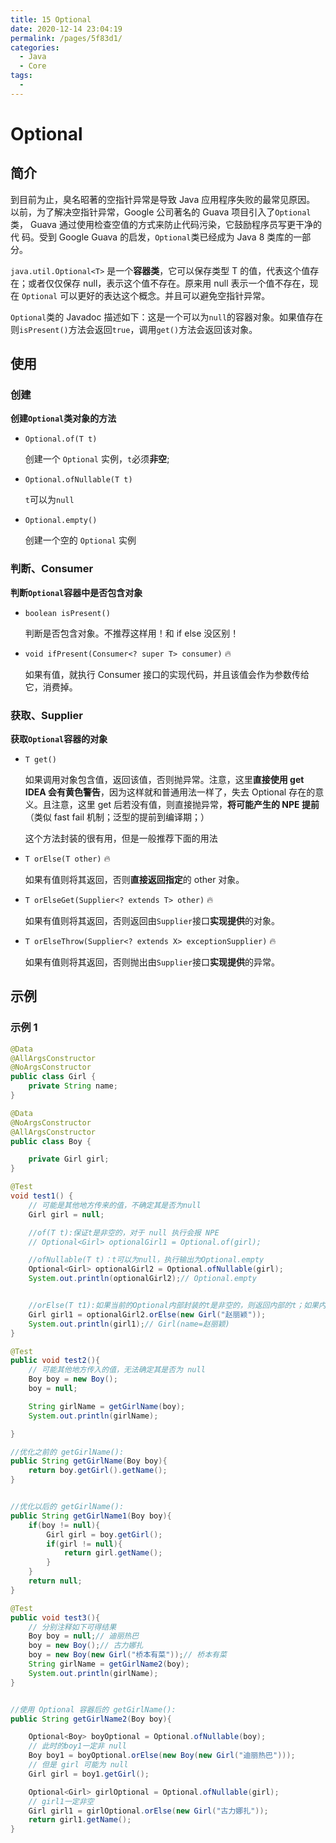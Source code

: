 ```yaml
---
title: 15 Optional
date: 2020-12-14 23:04:19
permalink: /pages/5f83d1/
categories:
  - Java
  - Core
tags:
  -
---
```


# Optional

## 简介

到目前为止，臭名昭著的空指针异常是导致 Java 应用程序失败的最常见原因。 以前，为了解决空指针异常，Google 公司著名的 Guava 项目引入了`Optional`类， Guava 通过使用检查空值的方式来防止代码污染，它鼓励程序员写更干净的代 码。受到 Google Guava 的启发，`Optional`类已经成为 Java 8 类库的一部分。

`java.util.Optional<T>` 是一个**容器类**，它可以保存类型 T 的值，代表这个值存在；或者仅仅保存 null，表示这个值不存在。原来用 null 表示一个值不存在，现在 `Optional` 可以更好的表达这个概念。并且可以避免空指针异常。

`Optional`类的 Javadoc 描述如下：这是一个可以为`null`的容器对象。如果值存在 则`isPresent()`方法会返回`true`，调用`get()`方法会返回该对象。

## 使用

### 创建

**创建`Optional`类对象的方法**

- `Optional.of(T t)`

  创建一个 `Optional` 实例，`t`必须**非空**;

- `Optional.ofNullable(T t)`

  `t`可以为`null`

- `Optional.empty()`

  创建一个空的 `Optional` 实例

### 判断、Consumer

**判断`Optional`容器中是否包含对象**

- `boolean isPresent()`

  判断是否包含对象。不推荐这样用！和 if else 没区别！

- `void ifPresent(Consumer<? super T> consumer)` 🔥

  如果有值，就执行 Consumer 接口的实现代码，并且该值会作为参数传给它，消费掉。

### 获取、Supplier

**获取`Optional`容器的对象**

- `T get()`

  如果调用对象包含值，返回该值，否则抛异常。注意，这里**直接使用 get IDEA 会有黄色警告**，因为这样就和普通用法一样了，失去 Optional 存在的意义。且注意，这里 get 后若没有值，则直接抛异常，**将可能产生的 NPE 提前**（类似 fast fail 机制；泛型的提前到编译期；）

  这个方法封装的很有用，但是一般推荐下面的用法

- `T orElse(T other)` 🔥

  如果有值则将其返回，否则**直接返回指定**的 other 对象。

- `T orElseGet(Supplier<? extends T> other)` 🔥

  如果有值则将其返回，否则返回由`Supplier`接口**实现提供**的对象。

- `T orElseThrow(Supplier<? extends X> exceptionSupplier)` 🔥

  如果有值则将其返回，否则抛出由`Supplier`接口**实现提供**的异常。

## 示例

### 示例 1

```java
@Data
@AllArgsConstructor
@NoArgsConstructor
public class Girl {
    private String name;
}
```

```java
@Data
@NoArgsConstructor
@AllArgsConstructor
public class Boy {

    private Girl girl;
}
```

```java
@Test
void test1() {
    // 可能是其他地方传来的值，不确定其是否为null
    Girl girl = null;

    //of(T t):保证t是非空的，对于 null 执行会报 NPE
    // Optional<Girl> optionalGirl1 = Optional.of(girl);

    //ofNullable(T t)：t可以为null，执行输出为Optional.empty
    Optional<Girl> optionalGirl2 = Optional.ofNullable(girl);
    System.out.println(optionalGirl2);// Optional.empty


    //orElse(T t1):如果当前的Optional内部封装的t是非空的，则返回内部的t；如果内部的t是空的，则返回orElse()方法中的参数t1.
    Girl girl1 = optionalGirl2.orElse(new Girl("赵丽颖"));
    System.out.println(girl1);// Girl(name=赵丽颖)
}
```

```java
@Test
public void test2(){
    // 可能其他地方传入的值，无法确定其是否为 null
    Boy boy = new Boy();
    boy = null;

    String girlName = getGirlName(boy);
    System.out.println(girlName);

}

//优化之前的 getGirlName():
public String getGirlName(Boy boy){
    return boy.getGirl().getName();
}


//优化以后的 getGirlName():
public String getGirlName1(Boy boy){
    if(boy != null){
        Girl girl = boy.getGirl();
        if(girl != null){
            return girl.getName();
        }
    }
    return null;
}

@Test
public void test3(){
    // 分别注释如下可得结果
    Boy boy = null;// 迪丽热巴
    boy = new Boy();// 古力娜扎
    boy = new Boy(new Girl("桥本有菜"));// 桥本有菜
    String girlName = getGirlName2(boy);
    System.out.println(girlName);
}


//使用 Optional 容器后的 getGirlName():
public String getGirlName2(Boy boy){

    Optional<Boy> boyOptional = Optional.ofNullable(boy);
    // 此时的boy1一定非 null
    Boy boy1 = boyOptional.orElse(new Boy(new Girl("迪丽热巴")));
    // 但是 girl 可能为 null
    Girl girl = boy1.getGirl();

    Optional<Girl> girlOptional = Optional.ofNullable(girl);
    // girl1一定非空
    Girl girl1 = girlOptional.orElse(new Girl("古力娜扎"));
    return girl1.getName();
}
```
